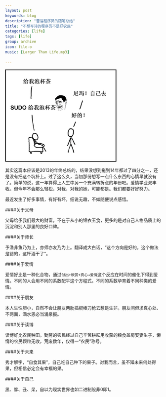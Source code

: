 ```yaml
---
layout: post
keywords: blog
description: "苦逼程序员的随笔总结"
title: "不想写诗的程序员不是好农民"
categories: [life]
tags: [life]
group: archive
icon: file-o
music: [Larger Than Life.mp3]

---
```


![image](/assets/images/2014-03-26-essay.png)

其实这篇本应该是2013的年终总结的，结果没想到拖到14年都过了四分之一，还是没有把这个坑补上。过了这么久，当初那份想写一点什么东西的心情早就没有了。简单的说，这一年算得上人生中另一个充满转折点的年份吧。爱情学业双丰收。但今年不会那么轻松，对我，对我的她，可能都是。我们都要好好努力。

最近发生了好多事情，有好有坏，细说无趣，不如随便说点感悟。

####关于父母

父母给予我们最大的财富，不在于从小的锦衣玉食，更多的是对自己人格品质上的沉淀和别人那里的良好口碑。

####关于师长

予渔非鱼乃为上，亦师亦友乃为上。翻译成大白话，“这个方向是好的，这个做法是错的，这杯酒干了”。

####关于爱情

爱情好比是一种化合物，通过`付出+欣赏+真心→爱情`这个反应在时间的催化下得到爱情。不同的人会用不同的系数配平这个方程式。不同的系数孕育着不同种类的爱情。

####关于朋友

本人生性胆小，自然不会让朋友两肋插棍棒刀枪去惹是生非。朋友间但求真心处、不两面，滴水恩必当涌泉报。

####关于读博

读博好比农民种田。勤劳的农民经过自己辛苦耕耘用收获的粮食盖房娶妻生子，懒惰的农民颗粒无收，荒废数年，仅得一“农民”称号。

####关于未来

秀才解字，“自食其果”，自己吃自己种下的果子。对我而言，虽不知未来何处得果，但相信必定会有幸福的果。

####关于自己

黑、胖、丑、呆，自以为现实世界也如二进制般非0即1。
